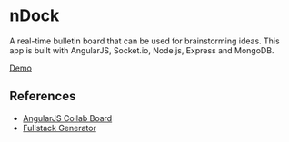 # nDock
A real-time bulletin board that can be used for brainstorming ideas. This app is built with AngularJS, Socket.io, Node.js, Express and MongoDB.

<p><a href="https://ndock.herokuapp.com/" target="_blank">Demo</a></p>

## References
- <a href="https://github.com/simpulton/angularjs-collab-board" target="_blank">AngularJS Collab Board</a>
- <a href='https://github.com/FullstackAcademy/fsg' targe="_blank">Fullstack Generator</a>